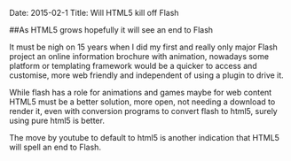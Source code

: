Date: 2015-02-1
Title: Will HTML5 kill off Flash

##As HTML5 grows hopefully it will see an end to Flash

It must be nigh on 15 years when I did my first and really only major Flash project an online information brochure with animation, nowadays some platform or templating framework would be a quicker to access and customise,  more web friendly and independent of using a plugin to drive it.

While flash has a role for animations and games maybe for web content HTML5 must be a better solution, more open, not needing a download to render it, even with conversion programs to convert flash to html5, surely using pure html5 is better.

The move by youtube to default to html5 is another indication that HTML5 will spell an end to Flash.
